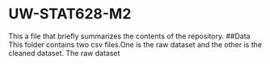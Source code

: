 # UW-STAT628-M2
This a file that briefly summarizes the contents of the repository. 
##Data
This folder contains two csv files.One is the raw dataset and the other is the cleaned dataset.
The raw dataset 
